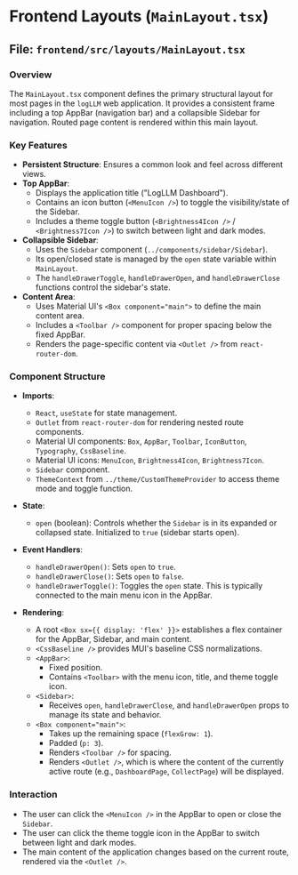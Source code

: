 # Frontend Layouts (`MainLayout.tsx`)

## File: `frontend/src/layouts/MainLayout.tsx`

### Overview

The `MainLayout.tsx` component defines the primary structural layout for most pages in the `logLLM` web application. It provides a consistent frame including a top AppBar (navigation bar) and a collapsible Sidebar for navigation. Routed page content is rendered within this main layout.

### Key Features

- **Persistent Structure**: Ensures a common look and feel across different views.
- **Top AppBar**:
  - Displays the application title ("LogLLM Dashboard").
  - Contains an icon button (`<MenuIcon />`) to toggle the visibility/state of the Sidebar.
  - Includes a theme toggle button (`<Brightness4Icon />` / `<Brightness7Icon />`) to switch between light and dark modes.
- **Collapsible Sidebar**:
  - Uses the `Sidebar` component (`../components/sidebar/Sidebar`).
  - Its open/closed state is managed by the `open` state variable within `MainLayout`.
  - The `handleDrawerToggle`, `handleDrawerOpen`, and `handleDrawerClose` functions control the sidebar's state.
- **Content Area**:
  - Uses Material UI's `<Box component="main">` to define the main content area.
  - Includes a `<Toolbar />` component for proper spacing below the fixed AppBar.
  - Renders the page-specific content via `<Outlet />` from `react-router-dom`.

### Component Structure

- **Imports**:

  - `React`, `useState` for state management.
  - `Outlet` from `react-router-dom` for rendering nested route components.
  - Material UI components: `Box`, `AppBar`, `Toolbar`, `IconButton`, `Typography`, `CssBaseline`.
  - Material UI icons: `MenuIcon`, `Brightness4Icon`, `Brightness7Icon`.
  - `Sidebar` component.
  - `ThemeContext` from `../theme/CustomThemeProvider` to access theme mode and toggle function.

- **State**:

  - `open` (boolean): Controls whether the `Sidebar` is in its expanded or collapsed state. Initialized to `true` (sidebar starts open).

- **Event Handlers**:

  - `handleDrawerOpen()`: Sets `open` to `true`.
  - `handleDrawerClose()`: Sets `open` to `false`.
  - `handleDrawerToggle()`: Toggles the `open` state. This is typically connected to the main menu icon in the AppBar.

- **Rendering**:
  - A root `<Box sx={{ display: 'flex' }}>` establishes a flex container for the AppBar, Sidebar, and main content.
  - `<CssBaseline />` provides MUI's baseline CSS normalizations.
  - `<AppBar>`:
    - Fixed position.
    - Contains `<Toolbar>` with the menu icon, title, and theme toggle icon.
  - `<Sidebar>`:
    - Receives `open`, `handleDrawerClose`, and `handleDrawerOpen` props to manage its state and behavior.
  - `<Box component="main">`:
    - Takes up the remaining space (`flexGrow: 1`).
    - Padded (`p: 3`).
    - Renders `<Toolbar />` for spacing.
    - Renders `<Outlet />`, which is where the content of the currently active route (e.g., `DashboardPage`, `CollectPage`) will be displayed.

### Interaction

- The user can click the `<MenuIcon />` in the AppBar to open or close the `Sidebar`.
- The user can click the theme toggle icon in the AppBar to switch between light and dark modes.
- The main content of the application changes based on the current route, rendered via the `<Outlet />`.
